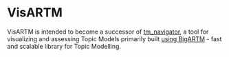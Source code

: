 # VisARTM

VisARTM is intended to become a successor of
[tm_navigator](https://github.com/omtcyf0/tm_navigator), a tool for visualizing
and assessing Topic Models primarily built
[using BigARTM](https://github.com/bigartm/bigartm) - fast and scalable library
for Topic Modelling.
